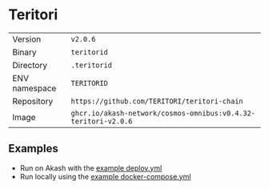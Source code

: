 # Teritori

| | |
|---|---|
|Version|`v2.0.6`|
|Binary|`teritorid`|
|Directory|`.teritorid`|
|ENV namespace|`TERITORID`|
|Repository|`https://github.com/TERITORI/teritori-chain`|
|Image|`ghcr.io/akash-network/cosmos-omnibus:v0.4.32-teritori-v2.0.6`|

## Examples

- Run on Akash with the [example deploy.yml](./deploy.yml)
- Run locally using the [example docker-compose.yml](./docker-compose.yml)
